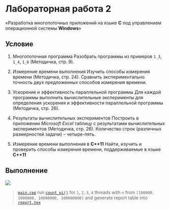 # Лабораторная работа 2
«Разработка многопоточных приложений на языке **С** под управлением операционной системы **Windows**»

## Условие
1. Многопоточная программа
Разобрать программы из примеров `1_3`, `1_4`, `1_6` (Методичка, стр. 9).

2. Измерение времени выполнения
Изучить способы измерения времени (Методичка, стр. 24).
Сравнить экспериментально точность двух предложенных способов измерения времени.

3. Ускорение и эффективность параллельной программы
Для каждой программы выполнить вычислительные эксперименты для определения ускорения и эффективности параллельной программы (Методичка, стр. 26).

4. Результаты вычислительных экспериментов
Построить в приложении *Microsoft Excel* таблицу с результатами вычислительных экспериментов (Методичка, стр. 26).
Количество строк (различных размерностей задачи) – четыре-пять.

5. Измерение времени выполнения в **С++11**
Найти, изучить и проверить способы измерения времени, поддерживаемые в языке **С++11**

## Выполнение
![](http://res.cloudinary.com/dzsjwgjii/image/upload/v1493993021/ps2.png)

> [`main.cpp`](https://github.com/Drapegnik/bsu/blob/master/programming/parallel-systems/lab2/main.cpp) run [`count_pi()`](https://github.com/Drapegnik/bsu/blob/master/programming/parallel-systems/lab2/main.cpp#L30) for `1`, `2`, `3`, `4` threads with `n` from `[100000, 1000000, 10000000, 100000000]` and generate report table into [`report.tex`](https://github.com/Drapegnik/bsu/blob/master/programming/parallel-systems/lab2/report.tex)